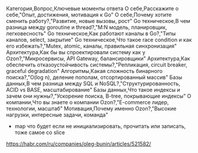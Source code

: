 Категория,Вопрос,Ключевые моменты ответа
О себе,Расскажите о себе,"Опыт, достижения, мотивация к Go"
О себе,Почему хотите сменить работу?,"Развитие, новые вызовы, рост"
Go техническое,В чем разница между goroutine и thread?,"M:N модель, планировщик, легковесность"
Go техническое,Как работают каналы в Go?,"Типы каналов, select, закрытие"
Go техническое,Что такое race condition и как его избежать?,"Mutex, atomic, каналы, правильная синхронизация"
Архитектура,Как бы вы спроектировали систему как у Ozon?,"Микросервисы, API Gateway, балансировщики"
Архитектура,Как обеспечить отказоустойчивость системы?,"Репликация, circuit breaker, graceful degradation"
Алгоритмы,Какая сложность бинарного поиска?,"O(log n), деление пополам, отсортированный массив"
Базы данных,В чем разница между SQL и NoSQL?,"Структурированность, ACID vs BASE, масштабирование"
Базы данных,Что такое индексы и зачем они нужны?,"Ускорение поиска, B-tree, покрывающие индексы"
О компании,Что вы знаете о компании Ozon?,"E-commerce лидер, технологии, масштаб"
Мотивация,Почему именно Ozon?,"Высокие нагрузки, интересные задачи, команда"


- map что будет если не инициализировать, прочитать или записать, тоже самое со slice

https://habr.com/ru/companies/oleg-bunin/articles/521582/



